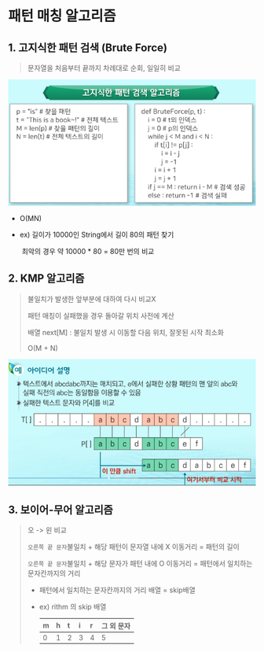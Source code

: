 # 패턴 매칭 알고리즘

## 1. 고지식한 패턴 검색 (Brute Force)

> 문자열을 처음부터 끝까지 차례대로 순회, 일일히 비교

![image-20210717164920349](02.%ED%8C%A8%ED%84%B4%EB%A7%A4%EC%B9%AD.assets/image-20210717164920349.png)

- O(MN)

- ex) 길이가 10000인 String에서 길이 80의 패턴 찾기

  ​		최악의 경우 약 10000 * 80 = 80만 번의 비교

## 2. KMP 알고리즘

> 불일치가 발생한 앞부분에 대하여 다시 비교X
>
> 패턴 매칭이 실패했을 경우 돌아갈 위치 사전에 계산
>
> 배열 next[M] : 불일치 발생 시 이동할 다음 위치, 잘못된 시작 최소화
>
> O(M + N)

![image-20210717165403651](02.%ED%8C%A8%ED%84%B4%EB%A7%A4%EC%B9%AD.assets/image-20210717165403651.png)

## 3. 보이어-무어 알고리즘

> 오 -> 왼 비교
>
> `오른쪽 끝 문자`불일치 + 해당 패턴이 문자열 내에 X 이동거리 = 패턴의 길이
>
> `오른쪽 끝 문자`불일치 + 해당 문자가 패턴 내에 O 이동거리 = 패턴에서 일치하는 문자칸까지의 거리
>
> - 패턴에서 일치하는 문자칸까지의 거리 배열 = skip배열
>
> - ex) rithm 의 skip 배열
>
>   | m    | h    | t    | i    | r    | 그 외 문자 |
>   | ---- | ---- | ---- | ---- | ---- | ---------- |
>   | 0    | 1    | 2    | 3    | 4    | 5          |
>
>   